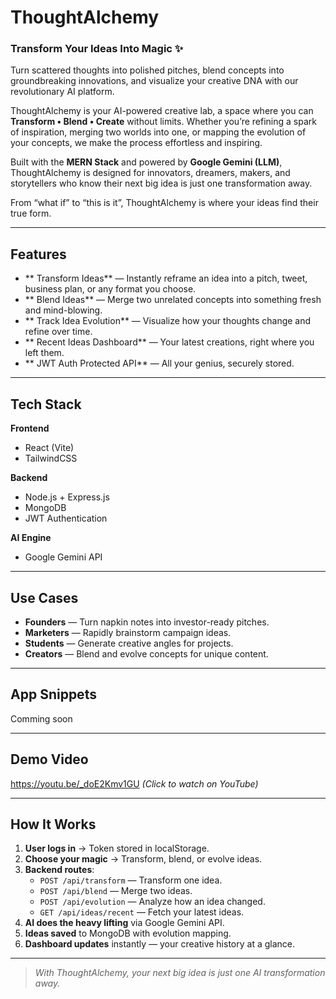 # ThoughtAlchemy  
### **Transform Your Ideas Into Magic** ✨  

 
Turn scattered thoughts into polished pitches, blend concepts into groundbreaking innovations, and visualize your creative DNA with our revolutionary AI platform.  

ThoughtAlchemy is your AI-powered creative lab, a space where you can **Transform • Blend • Create** without limits. Whether you’re refining a spark of inspiration, merging two worlds into one, or mapping the evolution of your concepts, we make the process effortless and inspiring.  

Built with the **MERN Stack** and powered by **Google Gemini (LLM)**, ThoughtAlchemy is designed for innovators, dreamers, makers, and storytellers who know their next big idea is just one transformation away.  

From “what if” to “this is it”, ThoughtAlchemy is where your ideas find their true form.  

---

## Features

- ** Transform Ideas** — Instantly reframe an idea into a pitch, tweet, business plan, or any format you choose.  
- ** Blend Ideas** — Merge two unrelated concepts into something fresh and mind-blowing.  
- ** Track Idea Evolution** — Visualize how your thoughts change and refine over time.  
- ** Recent Ideas Dashboard** — Your latest creations, right where you left them.  
- ** JWT Auth Protected API** — All your genius, securely stored.  

---

## Tech Stack

**Frontend**  
- React (Vite) 
- TailwindCSS 

**Backend**  
- Node.js + Express.js  
- MongoDB
- JWT Authentication 

**AI Engine**  
- Google Gemini API 

---

## Use Cases

- **Founders** — Turn napkin notes into investor-ready pitches.  
- **Marketers** — Rapidly brainstorm campaign ideas.  
- **Students** — Generate creative angles for projects.  
- **Creators** — Blend and evolve concepts for unique content.  

---

## App Snippets

Comming soon 

---

## Demo Video

https://youtu.be/_doE2Kmv1GU
*(Click to watch on YouTube)*

---

## How It Works

1. **User logs in** → Token stored in localStorage.  
2. **Choose your magic** → Transform, blend, or evolve ideas.  
3. **Backend routes**:
   - `POST /api/transform` — Transform one idea.  
   - `POST /api/blend` — Merge two ideas.  
   - `POST /api/evolution` — Analyze how an idea changed.  
   - `GET /api/ideas/recent` — Fetch your latest ideas.  
4. **AI does the heavy lifting** via Google Gemini API.  
5. **Ideas saved** to MongoDB with evolution mapping.  
6. **Dashboard updates** instantly — your creative history at a glance.  

---

> *With ThoughtAlchemy, your next big idea is just one AI transformation away.*
